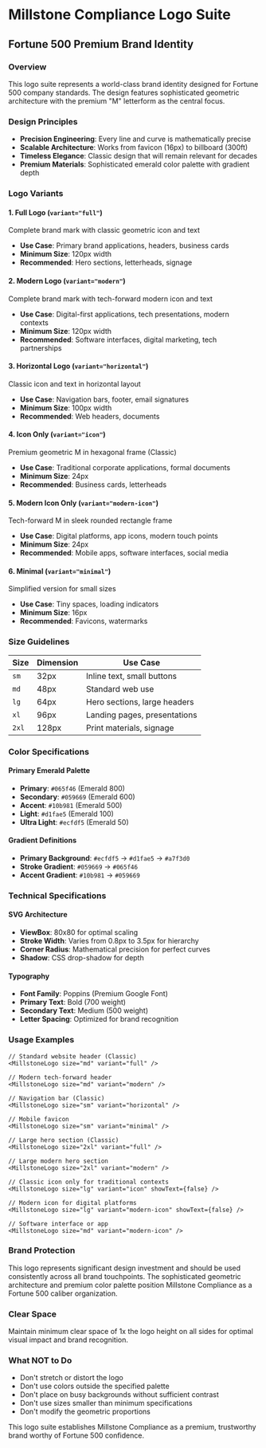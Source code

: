 # Millstone Compliance Logo Suite
## Fortune 500 Premium Brand Identity

### Overview
This logo suite represents a world-class brand identity designed for Fortune 500 company standards. The design features sophisticated geometric architecture with the premium "M" letterform as the central focus.

### Design Principles
- **Precision Engineering**: Every line and curve is mathematically precise
- **Scalable Architecture**: Works from favicon (16px) to billboard (300ft)
- **Timeless Elegance**: Classic design that will remain relevant for decades
- **Premium Materials**: Sophisticated emerald color palette with gradient depth

### Logo Variants

#### 1. Full Logo (`variant="full"`)
Complete brand mark with classic geometric icon and text
- **Use Case**: Primary brand applications, headers, business cards
- **Minimum Size**: 120px width
- **Recommended**: Hero sections, letterheads, signage

#### 2. Modern Logo (`variant="modern"`)
Complete brand mark with tech-forward modern icon and text
- **Use Case**: Digital-first applications, tech presentations, modern contexts
- **Minimum Size**: 120px width
- **Recommended**: Software interfaces, digital marketing, tech partnerships

#### 3. Horizontal Logo (`variant="horizontal"`)
Classic icon and text in horizontal layout
- **Use Case**: Navigation bars, footer, email signatures
- **Minimum Size**: 100px width
- **Recommended**: Web headers, documents

#### 4. Icon Only (`variant="icon"`)
Premium geometric M in hexagonal frame (Classic)
- **Use Case**: Traditional corporate applications, formal documents
- **Minimum Size**: 24px
- **Recommended**: Business cards, letterheads

#### 5. Modern Icon Only (`variant="modern-icon"`)
Tech-forward M in sleek rounded rectangle frame
- **Use Case**: Digital platforms, app icons, modern touch points
- **Minimum Size**: 24px
- **Recommended**: Mobile apps, software interfaces, social media

#### 6. Minimal (`variant="minimal"`)
Simplified version for small sizes
- **Use Case**: Tiny spaces, loading indicators
- **Minimum Size**: 16px
- **Recommended**: Favicons, watermarks

### Size Guidelines

| Size | Dimension | Use Case |
|------|-----------|----------|
| `sm` | 32px | Inline text, small buttons |
| `md` | 48px | Standard web use |
| `lg` | 64px | Hero sections, large headers |
| `xl` | 96px | Landing pages, presentations |
| `2xl` | 128px | Print materials, signage |

### Color Specifications

#### Primary Emerald Palette
- **Primary**: `#065f46` (Emerald 800)
- **Secondary**: `#059669` (Emerald 600)
- **Accent**: `#10b981` (Emerald 500)
- **Light**: `#d1fae5` (Emerald 100)
- **Ultra Light**: `#ecfdf5` (Emerald 50)

#### Gradient Definitions
- **Primary Background**: `#ecfdf5` → `#d1fae5` → `#a7f3d0`
- **Stroke Gradient**: `#059669` → `#065f46`
- **Accent Gradient**: `#10b981` → `#059669`

### Technical Specifications

#### SVG Architecture
- **ViewBox**: 80x80 for optimal scaling
- **Stroke Width**: Varies from 0.8px to 3.5px for hierarchy
- **Corner Radius**: Mathematical precision for perfect curves
- **Shadow**: CSS drop-shadow for depth

#### Typography
- **Font Family**: Poppins (Premium Google Font)
- **Primary Text**: Bold (700 weight)
- **Secondary Text**: Medium (500 weight)
- **Letter Spacing**: Optimized for brand recognition

### Usage Examples

```tsx
// Standard website header (Classic)
<MillstoneLogo size="md" variant="full" />

// Modern tech-forward header
<MillstoneLogo size="md" variant="modern" />

// Navigation bar (Classic)
<MillstoneLogo size="sm" variant="horizontal" />

// Mobile favicon
<MillstoneLogo size="sm" variant="minimal" />

// Large hero section (Classic)
<MillstoneLogo size="2xl" variant="full" />

// Large modern hero section
<MillstoneLogo size="2xl" variant="modern" />

// Classic icon only for traditional contexts
<MillstoneLogo size="lg" variant="icon" showText={false} />

// Modern icon for digital platforms
<MillstoneLogo size="lg" variant="modern-icon" showText={false} />

// Software interface or app
<MillstoneLogo size="md" variant="modern-icon" />
```

### Brand Protection
This logo represents significant design investment and should be used consistently across all brand touchpoints. The sophisticated geometric architecture and premium color palette position Millstone Compliance as a Fortune 500 caliber organization.

### Clear Space
Maintain minimum clear space of 1x the logo height on all sides for optimal visual impact and brand recognition.

### What NOT to Do
- Don't stretch or distort the logo
- Don't use colors outside the specified palette
- Don't place on busy backgrounds without sufficient contrast
- Don't use sizes smaller than minimum specifications
- Don't modify the geometric proportions

This logo suite establishes Millstone Compliance as a premium, trustworthy brand worthy of Fortune 500 confidence.
